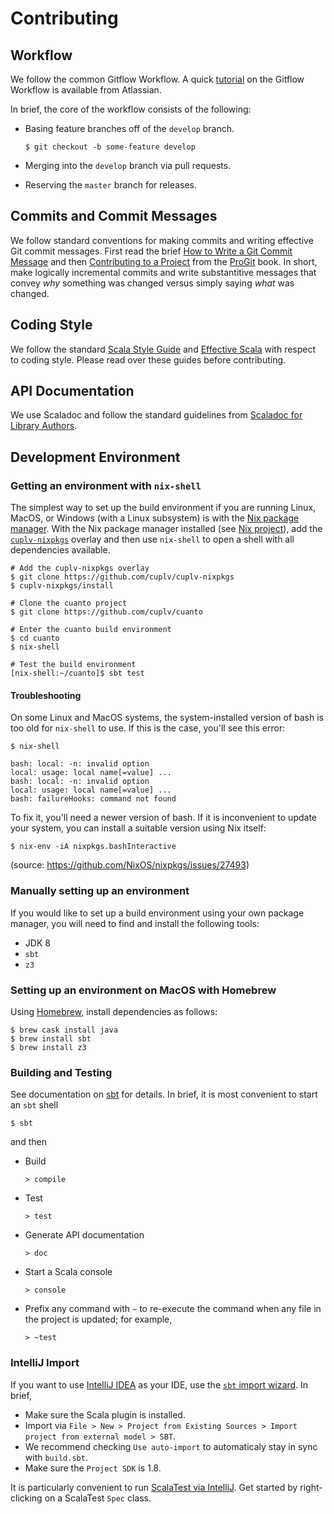 # Contributing

## Workflow

We follow the common Gitflow Workflow. A quick [tutorial][Atlassian. Gitflow Workflow] on the Gitflow Workflow is available from Atlassian.

In brief, the core of the workflow consists of the following:

- Basing feature branches off of the `develop` branch.

  `$ git checkout -b some-feature develop`

- Merging into the `develop` branch via pull requests.
- Reserving the `master` branch for releases.

[Atlassian. Gitflow Workflow]: https://www.atlassian.com/git/tutorials/comparing-workflows#gitflow-workflow

## Commits and Commit Messages

We follow standard conventions for making commits and writing effective Git commit messages. First read the brief [How to Write a Git Commit Message] and then [Contributing to a Project][ProGit: Contributing to a Project] from the [ProGit] book. In short, make logically incremental commits and write substantitive messages that convey _why_ something was changed versus simply saying _what_ was changed. 

[How to Write a Git Commit Message]: https://chris.beams.io/posts/git-commit/
[ProGit: Contributing to a Project]: https://git-scm.com/book/en/v2/Distributed-Git-Contributing-to-a-Project "Scott Chacon and Ben Straub. ProGit: Distributed Git: Contributing to a Project."
[ProGit]: https://git-scm.com/book/

## Coding Style

We follow the standard [Scala Style Guide] and [Effective Scala] with respect to coding style. Please read over these guides before contributing.

[Scala Style Guide]: http://docs.scala-lang.org/style/
[Effective Scala]: http://twitter.github.io/effectivescala/

## API Documentation

We use Scaladoc and follow the standard guidelines from [Scaladoc for Library Authors].

[Scaladoc for Library Authors]: http://docs.scala-lang.org/overviews/scaladoc/for-library-authors.html

## Development Environment

### Getting an environment with `nix-shell`

The simplest way to set up the build environment if you are running
Linux, MacOS, or Windows (with a Linux subsystem) is with
the [Nix package manager](http://nixos.org/nix/).  With the Nix
package manager installed (see [Nix project](http://nixos.org/nix/)),
add the [`cuplv-nixpkgs`](https://github.com/cuplv/cuplv-nixpkgs)
overlay and then use `nix-shell` to open a shell with all dependencies
available.

    # Add the cuplv-nixpkgs overlay
    $ git clone https://github.com/cuplv/cuplv-nixpkgs
    $ cuplv-nixpkgs/install
    
    # Clone the cuanto project
    $ git clone https://github.com/cuplv/cuanto
    
    # Enter the cuanto build environment
    $ cd cuanto
    $ nix-shell
    
    # Test the build environment
    [nix-shell:~/cuanto]$ sbt test

#### Troubleshooting

On some Linux and MacOS systems, the system-installed version of bash
is too old for `nix-shell` to use.  If this is the case, you'll see
this error:

```
$ nix-shell

bash: local: -n: invalid option
local: usage: local name[=value] ...
bash: local: -n: invalid option
local: usage: local name[=value] ...
bash: failureHooks: command not found
```
To fix it, you'll need a newer version of bash.  If it is inconvenient
to update your system, you can install a suitable version using Nix
itself:

```$ nix-env -iA nixpkgs.bashInteractive```

(source: https://github.com/NixOS/nixpkgs/issues/27493)

### Manually setting up an environment

If you would like to set up a build environment using your own package
manager, you will need to find and install the following tools:

- JDK 8
- `sbt`
- `z3`

### Setting up an environment on MacOS with Homebrew

Using [Homebrew](https://brew.sh/), install dependencies as follows:
```
$ brew cask install java
$ brew install sbt
$ brew install z3
```

### Building and Testing 

See documentation on [sbt](http://www.scala-sbt.org/) for details. In brief, it is most convenient to start an `sbt` shell
```
$ sbt
```
and then

- Build

  `> compile`

- Test

  `> test`

- Generate API documentation

  `> doc`

- Start a Scala console

  `> console`  

- Prefix any command with `~` to re-execute the command when any file in the project is updated; for example,

  `> ~test`

### IntelliJ Import

If you want to use [IntelliJ IDEA](https://www.jetbrains.com/idea/) as your IDE, use the [`sbt` import wizard](https://www.jetbrains.com/help/idea/2016.3/getting-started-with-sbt.html#import_project). In brief,

- Make sure the Scala plugin is installed.
- Import via `File > New > Project from Existing Sources > Import project from external model > SBT`.
- We recommend checking `Use auto-import` to automaticaly stay in sync with `build.sbt`.
- Make sure the `Project SDK` is 1.8.

It is particularly convenient to run [ScalaTest via IntelliJ](http://www.scalatest.org/user_guide/using_scalatest_with_intellij). Get started by right-clicking on a ScalaTest `Spec` class.
